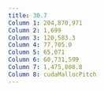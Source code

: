 ```yaml
---
title: 30.7
Column 1: 204,870,971
Column 2: 1,699
Column 3: 120,583.3
Column 4: 77,705.0
Column 5: 65,071
Column 6: 60,731,599
Column 7: 1,475,808.8
Column 8: cudaMallocPitch
---
```

